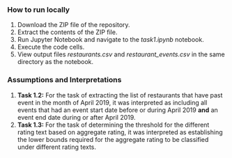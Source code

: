 ### How to run locally
1. Download the ZIP file of the repository.
2. Extract the contents of the ZIP file.
3. Run Jupyter Notebook and navigate to the _task1.ipynb_ notebook.
4. Execute the code cells.
5. View output files _restaurants.csv_ and _restaurant_events.csv_ in the same directory as the notebook.

### Assumptions and Interpretations
1. **Task 1.2:** For the task of extracting the list of restaurants that have past event in the month of April 2019, it was interpreted as including all events that had an event start date before or during April 2019 **and** an event end date during or after April 2019.
2. **Task 1.3:** For the task of determining the threshold for the different rating text based on aggregate rating, it was interpreted as establishing the lower bounds required for the aggregate rating to be classified under different rating texts.




